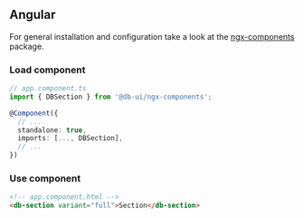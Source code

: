 ## Angular

For general installation and configuration take a look at
the [ngx-components](https://www.npmjs.com/package/@db-ui/ngx-components) package.

### Load component

```ts app.component.ts
// app.component.ts
import { DBSection } from '@db-ui/ngx-components';

@Component({
  // ...
  standalone: true,
  imports: [..., DBSection],
  // ...
})
```

### Use component

```html app.component.html
<!-- app.component.html -->
<db-section variant="full">Section</db-section>
```
